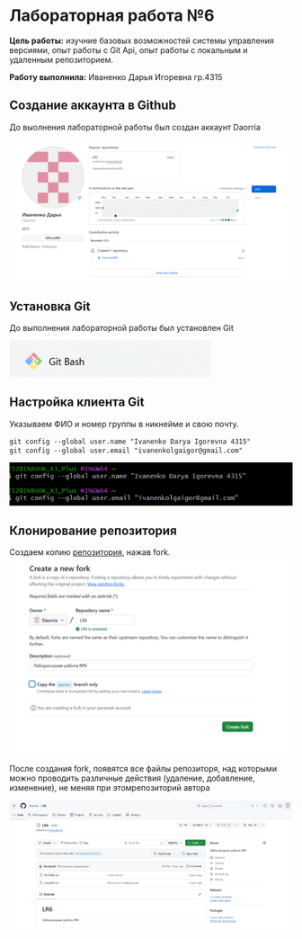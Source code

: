 # Лабораторная работа №6
**Цель работы:** изучние базовых возможностей системы управления версиями, опыт работы с Git Api, опыт работы с локальным и удаленным репозиторием.

**Работу выполнила:** Иваненко Дарья Игоревна гр.4315
## Создание аккаунта в Github
До выолнения лабораторной работы был создан аккаунт Daorria

![Akk](https://github.com/Daorria/LR6/blob/report/image/%D0%A1%D0%BD%D0%B8%D0%BC%D0%BE%D0%BA%20%D1%8D%D0%BA%D1%80%D0%B0%D0%BD%D0%B0%202024-11-07%20234533.png)
## Установка Git
До выполнения лабораторной работы был установлен Git

![Yst](https://github.com/Daorria/LR6/blob/report/images/%D0%A1%D0%BD%D0%B8%D0%BC%D0%BE%D0%BA%20%D1%8D%D0%BA%D1%80%D0%B0%D0%BD%D0%B0%202024-11-07%20234633.png)

## Настройка клиента Git
Указываем ФИО и номер группы в никнейме и свою почту.
```
git config --global user.name "Ivanenko Darya Igorevna 4315"
git config --global user.email "ivanenkolgaigor@gmail.com"
```

![nastroika](https://github.com/Daorria/LR6/blob/report/images/%D0%A1%D0%BD%D0%B8%D0%BC%D0%BE%D0%BA%20%D1%8D%D0%BA%D1%80%D0%B0%D0%BD%D0%B0%202024-11-07%20223053.png)

## Клонирование репозитория
Создаем копию [репозитория](https://github.com/Kurtyanik/LR6), нажав fork.
![](https://github.com/Daorria/LR6/blob/report/images/%D0%A1%D0%BD%D0%B8%D0%BC%D0%BE%D0%BA%20%D1%8D%D0%BA%D1%80%D0%B0%D0%BD%D0%B0%202024-11-07%20222755.png)

После создания fork, появятся все файлы репозиторя, над которыми можно проводить различные действия (удаление, добавление, изменение), не меняя при этомрепозиторий автора

![](https://github.com/Daorria/LR6/blob/report/images/%D0%A1%D0%BD%D0%B8%D0%BC%D0%BE%D0%BA%20%D1%8D%D0%BA%D1%80%D0%B0%D0%BD%D0%B0%202024-11-07%20222825.png)
